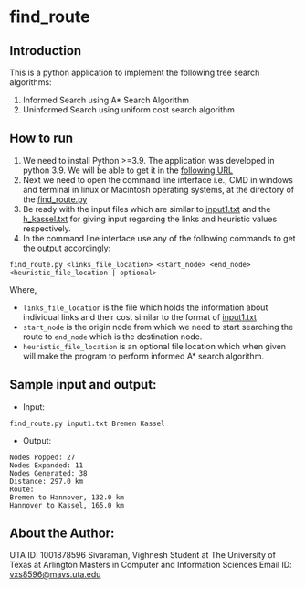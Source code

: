 # find_route

## Introduction

This is a python application to implement the following tree search algorithms:

1. Informed Search using A* Search Algorithm
2. Uninformed Search using uniform cost search algorithm

## How to run

1. We need to install Python >=3.9. The application was developed in python 3.9. We will be able to get it in the
   [following URL](https://www.python.org/downloads/)
2. Next we need to open the command line interface i.e., CMD in windows and terminal in linux or Macintosh operating
   systems, at the directory of the [find_route.py](find_route.py)
3. Be ready with the input files which are similar to [input1.txt](input1.txt) and the [h_kassel.txt](h_kassel.txt) for
   giving input regarding the links and heuristic values respectively.
4. In the command line interface use any of the following commands to get the output accordingly:

```
find_route.py <links_file_location> <start_node> <end_node> <heuristic_file_location | optional>
```

Where,

- `links_file_location` is the file which holds the information about individual links and their cost similar to the
  format of [input1.txt](input1.txt)
- `start_node` is the origin node from which we need to start searching the route to `end_node` which is the destination
  node.
- `heuristic_file_location` is an optional file location which when given will make the program to perform informed A*
  search algorithm.

## Sample input and output:
- Input:
```
find_route.py input1.txt Bremen Kassel
```
- Output:
```
Nodes Popped: 27
Nodes Expanded: 11
Nodes Generated: 38
Distance: 297.0 km
Route:
Bremen to Hannover, 132.0 km
Hannover to Kassel, 165.0 km
```
## About the Author:
UTA ID: 1001878596
Sivaraman, Vighnesh
Student at The University of Texas at Arlington
Masters in Computer and Information Sciences
Email ID: vxs8596@mavs.uta.edu